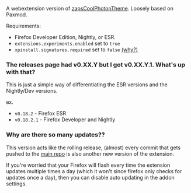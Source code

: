 A webextension version of [zapsCoolPhotonTheme](https://github.com/zapsnh/zapsCoolPhotonTheme). Loosely based on Paxmod.

Requirements:
- Firefox Developer Edition, Nightly, or ESR.
- `extensions.experiments.enabled` set to `true`
- `xpinstall.signatures.required` set to `false` [(why?)](https://github.com/numirias/paxmod#why-cant-i-install-paxmod-as-a-verified-extension-through-mozilla)

### The releases page had v0.XX.Y but I got v0.XX.Y.1. What's up with that?
This is just a simple way of differentiating the ESR versions and the Nightly/Dev versions.

ex.
- `v0.18.2` - Firefox ESR
- `v0.18.2.1` - Firefox Developer and Nightly

### Why are there so many updates??
This version acts like the rolling release, (almost) every commit that gets pushed to the [main repo](https://github.com/zapsnh/zapsCoolPhotonTheme) is also another new version of the extension.

If you're worried that your Firefox will flash every time the extension updates multiple times a day (which it won't since firefox only checks for updates once a day), then you can disable auto updating in the addon settings.
